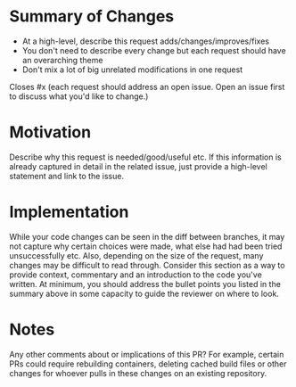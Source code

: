 # Summary of Changes

* At a high-level, describe this request adds/changes/improves/fixes
* You don't need to describe every change but each request should have an overarching theme
* Don't mix a lot of big unrelated modifications in one request

Closes #x (each request should address an open issue. Open an issue first to discuss what you'd like to change.)

# Motivation

Describe why this request is needed/good/useful etc.
If this information is already captured in detail in the related issue, just provide a high-level statement and link to the issue.

# Implementation

While your code changes can be seen in the diff between branches, it may not capture why certain choices were made, what else had had been tried unsuccessfully etc.
Also, depending on the size of the request, many changes may be difficult to read through.
Consider this section as a way to provide context, commentary and an introduction to the code you've written.
At minimum, you should address the bullet points you listed in the summary above in some capacity to guide the reviewer on where to look.

# Notes

Any other comments about or implications of this PR?
For example, certain PRs could require rebuilding containers, deleting cached build files or other changes for whoever pulls in these changes on an existing repository.
